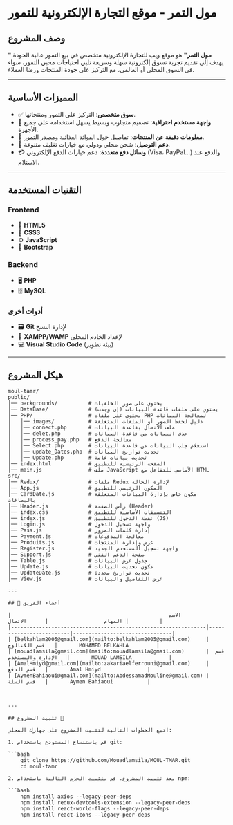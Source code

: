 # مول التمر - موقع التجارة الإلكترونية للتمور

## وصف المشروع  
**"مول التمر"** هو موقع ويب للتجارة الإلكترونية متخصص في بيع التمور عالية الجودة. يهدف إلى تقديم تجربة تسوق إلكترونية سهلة وسريعة تلبي احتياجات محبي التمور، سواء في السوق المحلي أو العالمي، مع التركيز على جودة المنتجات ورضا العملاء.

---

## المميزات الأساسية  

- ✅ **سوق متخصص**: التركيز على التمور ومنتجاتها.  
- 🎨 **واجهة مستخدم احترافية**: تصميم متجاوب وبسيط يسهل استخدامه على جميع الأجهزة.  
- 📝 **معلومات دقيقة عن المنتجات**: تفاصيل حول الفوائد الغذائية ومصدر التمور.  
- 🚚 **دعم التوصيل**: شحن محلي ودولي مع خيارات تغليف متنوعة.  
- 💳 **وسائل دفع متعددة**: دعم خيارات الدفع الإلكتروني (Visa، PayPal...) والدفع عند الاستلام.  

---

## التقنيات المستخدمة  

### Frontend  
- 🔧 **HTML5**  
- 🎨 **CSS3**  
- ⚙️ **JavaScript**  
- 📱 **Bootstrap**  

### Backend  
- 🖥️ **PHP**  
- 🗄️ **MySQL**  

### أدوات أخرى  
- 🗃️ **Git** لإدارة النسخ  
- 🔄 **XAMPP/WAMP** لإعداد الخادم المحلي  
- 💻 **Visual Studio Code** (بيئة تطوير)  

---

## هيكل المشروع  
```plaintext
moul-tamr/
public/
│── backgrounds/          # يحتوي على صور الخلفيات
│── DataBase/             # يحتوي على ملفات قاعدة البيانات (إن وجدت)
│── PHP/                  # يحتوي على ملفات PHP لمعالجة البيانات
│   │── images/           # دليل لحفظ الصور أو الملفات المتعلقة
│   │── connect.php       # ملف الاتصال بقاعدة البيانات
│   │── delet.php         # حذف البيانات من قاعدة البيانات
│   │── process_pay.php   # معالجة الدفع
│   │── Select.php        # استعلام جلب البيانات من قاعدة البيانات
│   │── update_Dates.php  # تحديث تواريخ البيانات
│   │── Update.php        # تحديث بيانات عامة
│── index.html            # الصفحة الرئيسية للتطبيق
│── main.js               # ملف JavaScript الأساسي للتفاعل مع HTML
src/
│── Redux/                # ملفات Redux لإدارة الحالة
│── App.js                # المكون الرئيسي للتطبيق
│── CardDate.js           # مكون خاص بإدارة البيانات المتعلقة بالبطاقات
│── Header.js             # رأس الصفحة (Header)
│── index.css             # التنسيقات الأساسية للتطبيق
│── index.js              # نقطة الدخول للتطبيق (JS)
│── Login.js              # واجهة تسجيل الدخول
│── Pass.js               # إدارة كلمات المرور
│── Payment.js            # معالجة المدفوعات
│── Produits.js           # عرض وإدارة المنتجات
│── Register.js           # واجهة تسجيل المستخدم الجديد
│── Support.js            # صفحة الدعم الفني
│── Table.js              # جدول عرض البيانات
│── Update.js             # مكون تحديث البيانات
│── UpdateDate.js         # تحديث تواريخ محددة
│── View.js               # عرض التفاصيل والبيانات

---

## 👥 أعضاء الفريق

|                                                   الاسم                  | المهام                  |      الاتصال          |
|---------------------------------------------------------------|-------------------------|--------------------------------|
| [belkahlam2005@gmail.com](mailto:belkahlam2005@gmail.com)     |          قسم الكتالوج   |       MOHAMED BELKAHLA         |
| [mouadlamsila@gmail.com](mailto:mouadlamsila@gmail.com)       |  قسم الإدارة والمستخدم   |       MOUAD LAMSILA            |
| [AmalHmiyd@gmail.com](mailto:zakariaelferrouni@gmail.com)     |             قسم الدفع   |       Amal Hmiyd               |
| [AymenBahiaoui@gmail.com](mailto:AbdessamadMouline@gmail.com) |             قسم السلة   |       Aymen Bahiaoui           |

    

---

## تثبيت المشروع 🚀

اتبع الخطوات التالية لتثبيت المشروع على جهازك المحلي:

1. قم باستنساخ المستودع باستخدام git:

```bash
    git clone https://github.com/Mouadlamsila/MOUL-TMAR.git
    cd moul-tamr

2. بعد تثبيت المشروع، قم بتثبيت الحزم التالية باستخدام npm:

```bash
    npm install axios --legacy-peer-deps
    npm install redux-devtools-extension --legacy-peer-deps
    npm install react-world-flags --legacy-peer-deps
    npm install react-icons --legacy-peer-deps



